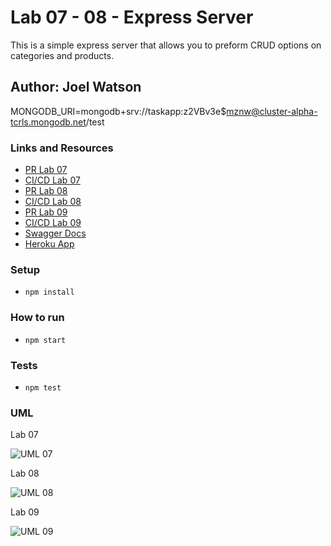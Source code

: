# Lab 07 - 08 - Express Server

This is a simple express server that allows you to preform CRUD options on categories and products.

## Author: Joel Watson

MONGODB_URI=mongodb+srv://taskapp:z2VBv3e\$mznw@cluster-alpha-tcrls.mongodb.net/test

### Links and Resources

- [PR Lab 07](https://github.com/401-advanced-javascript-joel/Express-Server/pull/1)
- [CI/CD Lab 07](https://github.com/401-advanced-javascript-joel/Express-Server/pull/1/checks)
- [PR Lab 08](https://github.com/401-advanced-javascript-joel/Express-Server/pull/2)
- [CI/CD Lab 08](https://github.com/401-advanced-javascript-joel/Express-Server/pull/2/checks)
- [PR Lab 09](https://github.com/401-advanced-javascript-joel/Express-Server/pull/3)
- [CI/CD Lab 09](https://github.com/401-advanced-javascript-joel/Express-Server/pull/3/checks)
- [Swagger Docs](https://joel-express-server.herokuapp.com/api-docs)
- [Heroku App](https://joel-express-server.herokuapp.com/)

### Setup

- `npm install`

### How to run

- `npm start`

### Tests

- `npm test`

### UML

Lab 07

![UML 07](https://drive.google.com/uc?export=view&id=1IBLO_1U_ULRAkHMb6vFSup1o89HEojOW)

Lab 08

![UML 08](https://drive.google.com/uc?export=view&id=1vNvXKK7Ol272aeXS27FpKx2AEsdzBYMX)

Lab 09

![UML 09](https://drive.google.com/uc?export=view&id=1Inyr_KxN752MbbtPn6UkZTRntKrsOQ8G)
